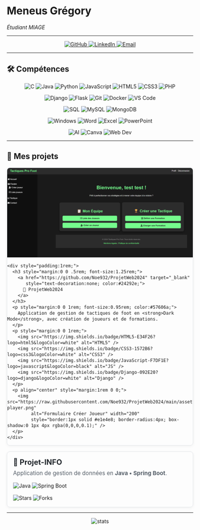 # Meneus Grégory  
_Étudiant MIAGE_

---

<p align="center">
  <a href="https://github.com/greg95400">
    <img src="https://img.shields.io/badge/GitHub-Profile-black?logo=github" alt="GitHub"/>
  </a>
  <a href="https://www.linkedin.com/in/gr%C3%A9gory-meneus-8379a5309/">
    <img src="https://img.shields.io/badge/LinkedIn-Connect-blue?logo=linkedin" alt="LinkedIn"/>
  </a>
  <a href="mailto:gregory.meneus.pro@gmail.com">
    <img src="https://img.shields.io/badge/Email-contact-red?logo=gmail" alt="Email"/>
  </a>
</p>

---

## 🛠️ Compétences

<p align="center">
  <!-- Langages de programmation -->
  <img alt="C" src="https://img.shields.io/badge/C-A8B9CC?logo=c&logoColor=white" />
  <img alt="Java" src="https://img.shields.io/badge/Java-ED8B00?logo=java&logoColor=white" />
  <img alt="Python" src="https://img.shields.io/badge/Python-3776AB?logo=python&logoColor=white" />
  <img alt="JavaScript" src="https://img.shields.io/badge/JavaScript-F7DF1E?logo=javascript&logoColor=black" />
  <img alt="HTML5" src="https://img.shields.io/badge/HTML5-E34F26?logo=html5&logoColor=white" />
  <img alt="CSS3" src="https://img.shields.io/badge/CSS3-1572B6?logo=css3&logoColor=white" />
  <img alt="PHP" src="https://img.shields.io/badge/PHP-777BB4?logo=php&logoColor=white" />
</p>

<p align="center">
  <!-- Frameworks & outils -->
  <img alt="Django" src="https://img.shields.io/badge/Django-092E20?logo=django&logoColor=white" />
  <img alt="Flask" src="https://img.shields.io/badge/Flask-000000?logo=flask&logoColor=white" />
  <img alt="Git" src="https://img.shields.io/badge/Git-F05032?logo=git&logoColor=white" />
  <img alt="Docker" src="https://img.shields.io/badge/Docker-2496ED?logo=docker&logoColor=white" />
  <img alt="VS Code" src="https://img.shields.io/badge/VS%20Code-007ACC?logo=visual-studio-code&logoColor=white" />
</p>

<p align="center">
  <!-- Bases de données -->
  <img alt="SQL" src="https://img.shields.io/badge/SQL-003B57?logo=postgresql&logoColor=white" />
  <img alt="MySQL" src="https://img.shields.io/badge/MySQL-4479A1?logo=mysql&logoColor=white" />
  <img alt="MongoDB" src="https://img.shields.io/badge/MongoDB-47A248?logo=mongodb&logoColor=white" />
</p>

<p align="center">
  <!-- Systèmes d'exploitation & bureautique -->
  <img alt="Windows" src="https://img.shields.io/badge/Windows-0078D6?logo=windows&logoColor=white" />
  <img alt="Word" src="https://img.shields.io/badge/Word-2B579A?logo=microsoftword&logoColor=white" />
  <img alt="Excel" src="https://img.shields.io/badge/Excel-217346?logo=microsoftexcel&logoColor=white" />
  <img alt="PowerPoint" src="https://img.shields.io/badge/PowerPoint-D24726?logo=microsoftpowerpoint&logoColor=white" />
</p>

<p align="center">
  <!-- Autres compétences -->
  <img alt="AI" src="https://img.shields.io/badge/AI-FC636B?logo=openai&logoColor=white" />
  <img alt="Canva" src="https://img.shields.io/badge/Canva-00C4CC?logo=canva&logoColor=white" />
  <img alt="Web Dev" src="https://img.shields.io/badge/Web%20Development-F1502F?logo=html5&logoColor=white" />
</p>

---

## 🚀 Mes projets

<div style="display:flex; gap:1rem; flex-wrap:wrap; margin-top:1rem;">

  <!-- Projet 1 -->
  <div style="flex:1 1 300px; border:1px solid #e1e4e8; border-radius:8px; overflow:hidden; box-shadow:0 2px 8px rgba(0,0,0,0.05);">
    <!-- Image d’accueil -->
    <img src="https://raw.githubusercontent.com/Noe932/ProjetWeb2024/main/assets/home.png"
         alt="Accueil ProjetWeb2024" style="width:100%; display:block;" />

    <div style="padding:1rem;">
      <h3 style="margin:0 0 .5rem; font-size:1.25rem;">
        <a href="https://github.com/Noe932/ProjetWeb2024" target="_blank"
           style="text-decoration:none; color:#24292e;">
          🔗 ProjetWeb2024
        </a>
      </h3>
      <p style="margin:0 0 1rem; font-size:0.95rem; color:#57606a;">
        Application de gestion de tactiques de foot en <strong>Dark Mode</strong>, avec création de joueurs et de formations.
      </p>
      <p style="margin:0 0 1rem;">
        <img src="https://img.shields.io/badge/HTML5-E34F26?logo=html5&logoColor=white" alt="HTML5" />
        <img src="https://img.shields.io/badge/CSS3-1572B6?logo=css3&logoColor=white" alt="CSS3" />
        <img src="https://img.shields.io/badge/JavaScript-F7DF1E?logo=javascript&logoColor=black" alt="JS" />
        <img src="https://img.shields.io/badge/Django-092E20?logo=django&logoColor=white" alt="Django" />
      </p>
      <p align="center" style="margin:1rem 0 0;">
        <img src="https://raw.githubusercontent.com/Noe932/ProjetWeb2024/main/assets/create-player.png"
             alt="Formulaire Créer Joueur" width="200"
             style="border:1px solid #e1e4e8; border-radius:4px; box-shadow:0 1px 4px rgba(0,0,0,0.1);" />
      </p>
    </div>
  </div>

  <!-- Projet 2 -->
  <div style="flex:1 1 300px; border:1px solid #e1e4e8; border-radius:8px; padding:1rem; box-shadow:0 2px 8px rgba(0,0,0,0.05);">
    <h3 style="margin:0 0 .5rem; font-size:1.25rem;">
      <a href="https://github.com/Noe932/Projet-INFO" target="_blank"
         style="text-decoration:none; color:#24292e;">
        🔗 Projet-INFO
      </a>
    </h3>
    <p style="margin:0 0 1rem; font-size:0.95rem; color:#57606a;">
      Application de gestion de données en <strong>Java • Spring Boot</strong>.
    </p>
    <p style="margin:0 0 1rem;">
      <img src="https://img.shields.io/badge/Java-ED8B00?logo=java&logoColor=white" alt="Java" />
      <img src="https://img.shields.io/badge/SpringBoot-6DB33F?logo=spring&logoColor=white" alt="Spring Boot" />
    </p>
    <p style="margin:0;">
      <img src="https://img.shields.io/github/stars/Noe932/Projet-INFO?style=social" alt="Stars" />
      <img src="https://img.shields.io/github/forks/Noe932/Projet-INFO?style=social" alt="Forks" />
    </p>
  </div>

</div>

---

<p align="center">
  <img src="https://github-readme-stats.vercel.app/api?username=greg95400&show_icons=true&theme=radical" alt="stats" />
</p>
